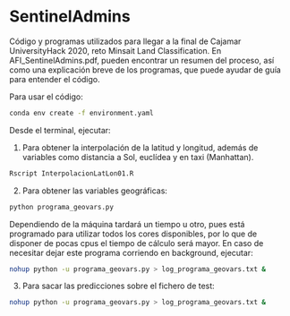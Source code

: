 # SentinelAdmins

Código y programas utilizados para llegar a la final de Cajamar UniversityHack 2020, reto Minsait Land Classification. En AFI_SentinelAdmins.pdf, pueden encontrar un resumen del proceso, así como una explicación breve de los programas, que puede ayudar de guía para entender el código. 

Para usar el código:
```bash
conda env create -f environment.yaml
```
Desde el terminal, ejecutar:

1. Para obtener la interpolación de la latitud y longitud, además de variables como distancia a Sol, euclídea y en taxi (Manhattan).

```bash
Rscript InterpolacionLatLon01.R
```

2. Para obtener las variables geográficas:

```bash
python programa_geovars.py
```

Dependiendo de la máquina tardará un tiempo u otro, pues está programado para utilizar todos los cores disponibles, por lo que de disponer de pocas cpus el tiempo de cálculo será mayor. En caso de necesitar dejar este programa corriendo en background, ejecutar:

```bash
nohup python -u programa_geovars.py > log_programa_geovars.txt &
```

3. Para sacar las predicciones sobre el fichero de test:

```bash
nohup python -u programa_geovars.py > log_programa_geovars.txt &
```
